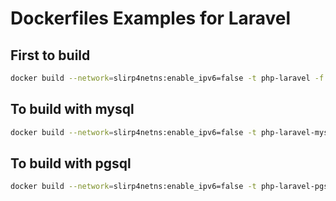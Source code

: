 # Dockerfiles Examples for Laravel

## First to build
```bash
docker build --network=slirp4netns:enable_ipv6=false -t php-laravel -f dockerfile-php-laravel 
```

## To build with mysql
```bash
docker build --network=slirp4netns:enable_ipv6=false -t php-laravel-mysql -f dockerfile-php-fpm-nginx-mysql
```

## To build with pgsql
```bash
docker build --network=slirp4netns:enable_ipv6=false -t php-laravel-pgsql -f dockerfile-php-fpm-nginx-pgsql
```
